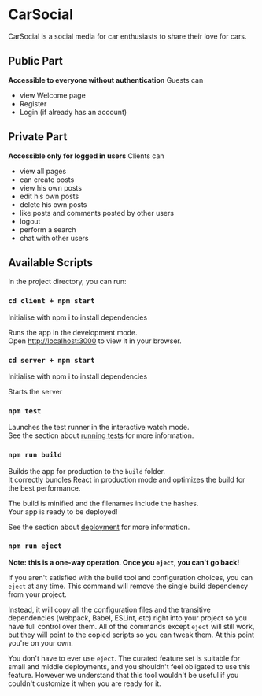 # CarSocial

CarSocial is a social media for car enthusiasts to share their love for cars.

## Public Part 
**Accessible to everyone without authentication**
Guests can
* view Welcome page
* Register 
* Login (if already has an account)

## Private Part 
**Accessible only for logged in users**
Clients can
* view all pages
* can create posts
* view his own posts
* edit his own posts
* delete his own posts
* like posts and comments posted by other users
* logout
* perform a search
* chat with other users

## Available Scripts

In the project directory, you can run:

### `cd client + npm start`

Initialise with npm i to install dependencies

Runs the app in the development mode.\
Open [http://localhost:3000](http://localhost:3000) to view it in your browser.


### `cd server + npm start`
Initialise with npm i to install dependencies

Starts the server

### `npm test`

Launches the test runner in the interactive watch mode.\
See the section about [running tests](https://facebook.github.io/create-react-app/docs/running-tests) for more information.

### `npm run build`

Builds the app for production to the `build` folder.\
It correctly bundles React in production mode and optimizes the build for the best performance.

The build is minified and the filenames include the hashes.\
Your app is ready to be deployed!

See the section about [deployment](https://facebook.github.io/create-react-app/docs/deployment) for more information.

### `npm run eject`

**Note: this is a one-way operation. Once you `eject`, you can't go back!**

If you aren't satisfied with the build tool and configuration choices, you can `eject` at any time. This command will remove the single build dependency from your project.

Instead, it will copy all the configuration files and the transitive dependencies (webpack, Babel, ESLint, etc) right into your project so you have full control over them. All of the commands except `eject` will still work, but they will point to the copied scripts so you can tweak them. At this point you're on your own.

You don't have to ever use `eject`. The curated feature set is suitable for small and middle deployments, and you shouldn't feel obligated to use this feature. However we understand that this tool wouldn't be useful if you couldn't customize it when you are ready for it.
